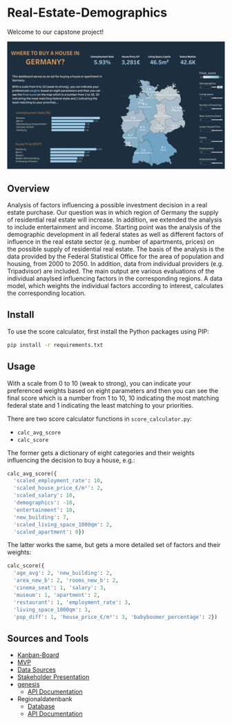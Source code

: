 # Real-Estate-Demographics

Welcome to our capstone project!

![Dashboard](img/dashboard.png)

## Overview

Analysis of factors influencing a possible investment decision in a real estate purchase. Our question was in which region of Germany the supply of residential real estate will increase. In addition, we extended the analysis to include entertainment and income.
Starting point was the analysis of the demographic development in all federal states as well as different factors of influence in the real estate sector (e.g. number of apartments, prices) on the possible supply of residential real estate.
The basis of the analysis is the data provided by the Federal Statistical Office for the area of population and housing, from 2000 to 2050. In addition, data from individual providers (e.g. Tripadvisor) are included.
The main output are various evaluations of the individual anaylsed influencing factors in the corresponding regions. A data model, which weights the individual factors according to interest, calculates the corresponding location.

## Install

To use the score calculator, first install the Python packages using PIP:

```bash
pip install -r requirements.txt
```

## Usage

With a scale from 0 to 10 (weak to strong), you can indicate your preferenced weights based on eight parameters and then you can see the final score which is a number from 1 to 10, 10 indicating the most matching federal state and 1 indicating the least matching to your priorities.

There are two score calculator functions in `score_calculator.py`:
- `calc_avg_score`
- `calc_score`

The former gets a dictionary of eight categories and their weights influencing the decision to buy a house, e.g.:

```python
calc_avg_score({
  'scaled_employment_rate': 10,
  'scaled_house_price_€/m²': 2,
  'scaled_salary': 10,
  'demographics': -10,
  'entertainment': 10,
  'new_building': 7,
  'scaled_living_space_1000qm': 2,
  'scaled_apartment': 0})
```

The latter works the same, but gets a more detailed set of factors and their weights:

```python
calc_score({
  'age_avg': 2, 'new_building': 2,
  'area_new_b': 2, 'rooms_new_b': 2,
  'cinema_seat': 1, 'salary': 3,
  'museum': 1, 'apartment': 2,
  'restaurant': 1, 'employment_rate': 3,
  'living_space_1000qm': 3,
  'pop_diff': 1, 'house_price_€/m²': 3, 'babyboomer_percentage': 2})
```

## Sources and Tools

* [Kanban-Board](https://miro.com/app/board/uXjVOzj4vXk=/?userEmail=deming.cheung@outlook.com&track=true&utm_source=notification&utm_medium=email&utm_campaign=add-to-team-and-board&utm_content=go-to-board&invite_link_id=824995705973)  
* [MVP](https://miro.com/app/board/uXjVOzOpuN4=/)  
* [Data Sources](https://docs.google.com/spreadsheets/d/1CCJFOJi3ZScCt8BZwK8xA_fqC1bCAsB3bcCP4lncxOA/edit#gid=0)  
* [Stakeholder Presentation](https://docs.google.com/presentation/d/1kREDLAWqnXOzMYnnlQCyfycUMn3G9qslpF6I2G-3iX8/edit#slide=id.g12ced5afda5_0_0)
* [genesis](https://www-genesis.destatis.de/genesis/online?operation=previous&levelindex=0&step=0&titel=&levelid=1652949290654&acceptscookies=false)
  * [API Documentation](https://www-genesis.destatis.de/genesis/misc/GENESIS-Webservices_Einfuehrung.pdf)  
* Regionaldatenbank
  * [Database](https://www.regionalstatistik.de/genesis/online/) 
  * [API Documentation](https://www.regionalstatistik.de/genesis/misc/Deep-Links_REG.pdf) 
